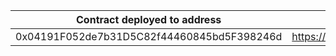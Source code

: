 | Contract deployed to address | Contract deployment tx |
| --- | --- |
| 0x04191F052de7b31D5C82f44460845bd5F398246d | https://goerli.etherscan.io/tx/0x5eb463d49fc634a19bf5025f6e2eb0c35f04d1247ce7806ee116e4d4a740c853 |

